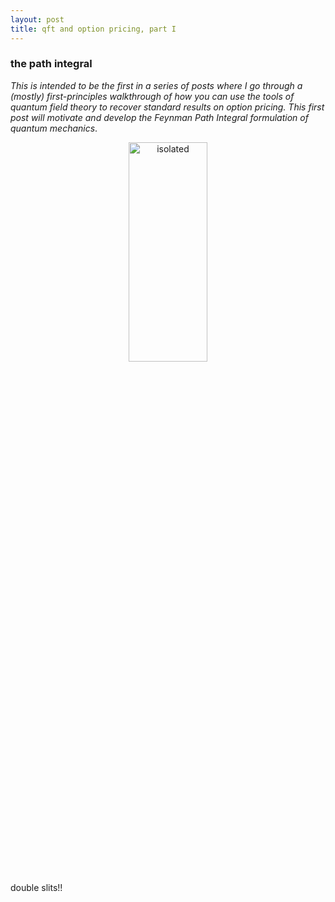 ```yaml
---
layout: post
title: qft and option pricing, part I
---
```

### the path integral

*This is intended to be the first in a series of posts 
where I go through a (mostly) first-principles walkthrough 
of how you can use the tools of quantum field theory to recover standard results on option pricing. 
This first post will motivate and develop the Feynman Path Integral 
formulation of quantum mechanics*.



<p align="center">
<img src="/images/img.jpeg" alt="isolated" width="50%" height = "30%"/>
    <figcaption>double slits!!</figcaption>
</p>
